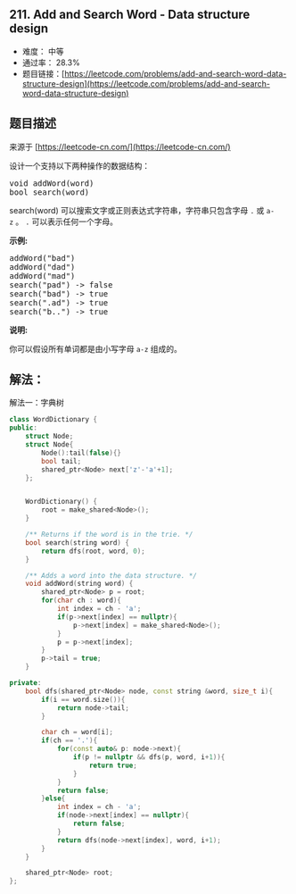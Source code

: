 ## 211. Add and Search Word - Data structure design

- 难度： 中等
- 通过率： 28.3%
- 题目链接：[https://leetcode.com/problems/add-and-search-word-data-structure-design](https://leetcode.com/problems/add-and-search-word-data-structure-design)


## 题目描述

来源于 [https://leetcode-cn.com/](https://leetcode-cn.com/)

<p>设计一个支持以下两种操作的数据结构：</p>

<pre>void addWord(word)
bool search(word)
</pre>

<p>search(word)&nbsp;可以搜索文字或正则表达式字符串，字符串只包含字母&nbsp;<code>.</code>&nbsp;或&nbsp;<code>a-z</code>&nbsp;。&nbsp;<code>.</code> 可以表示任何一个字母。</p>

<p><strong>示例:</strong></p>

<pre>addWord(&quot;bad&quot;)
addWord(&quot;dad&quot;)
addWord(&quot;mad&quot;)
search(&quot;pad&quot;) -&gt; false
search(&quot;bad&quot;) -&gt; true
search(&quot;.ad&quot;) -&gt; true
search(&quot;b..&quot;) -&gt; true
</pre>

<p><strong>说明:</strong></p>

<p>你可以假设所有单词都是由小写字母 <code>a-z</code>&nbsp;组成的。</p>


## 解法：

解法一：字典树

```cpp
class WordDictionary {
public:
    struct Node;
    struct Node{
        Node():tail(false){}
        bool tail;
        shared_ptr<Node> next['z'-'a'+1];
    };


    WordDictionary() {
        root = make_shared<Node>();
    }

    /** Returns if the word is in the trie. */
    bool search(string word) {
        return dfs(root, word, 0);
    }

    /** Adds a word into the data structure. */
    void addWord(string word) {
        shared_ptr<Node> p = root;
        for(char ch : word){
            int index = ch - 'a';
            if(p->next[index] == nullptr){
                p->next[index] = make_shared<Node>();
            }
            p = p->next[index];
        }
        p->tail = true;
    }

private:
    bool dfs(shared_ptr<Node> node, const string &word, size_t i){
        if(i == word.size()){
            return node->tail;
        }

        char ch = word[i];
        if(ch == '.'){
            for(const auto& p: node->next){
                if(p != nullptr && dfs(p, word, i+1)){
                    return true;
                }
            }
            return false;
        }else{
            int index = ch - 'a';
            if(node->next[index] == nullptr){
                return false;
            }
            return dfs(node->next[index], word, i+1);
        }
    }

    shared_ptr<Node> root;
};
```